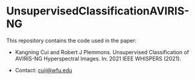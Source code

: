 # UnsupervisedClassificationAVIRIS-NG

This repository contains the code used in the paper:

- Kangning Cui and Robert J Plemmons. Unsupervised Classification of AVIRIS-NG Hyperspectral Images. In: 2021 IEEE WHISPERS (2021).

- Contact: cuij@wfu.edu
